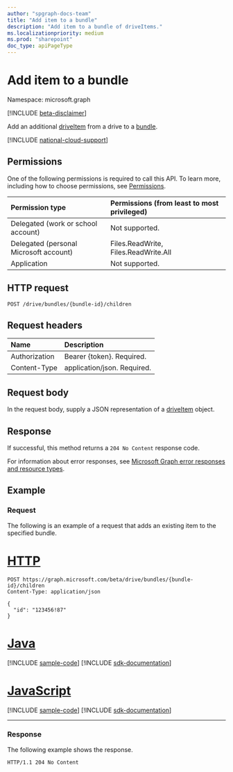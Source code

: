 ```yaml
---
author: "spgraph-docs-team"
title: "Add item to a bundle"
description: "Add item to a bundle of driveItems."
ms.localizationpriority: medium
ms.prod: "sharepoint"
doc_type: apiPageType
---
```


# Add item to a bundle

Namespace: microsoft.graph

[!INCLUDE [beta-disclaimer](../../includes/beta-disclaimer.md)]

Add an additional [driveItem][] from a drive to a [bundle][].

[bundle]: ../resources/bundle.md
[driveItem]: ../resources/driveItem.md

[!INCLUDE [national-cloud-support](../../includes/global-china.md)]

## Permissions

One of the following permissions is required to call this API. To learn more, including how to choose permissions, see [Permissions](/graph/permissions-reference).

|Permission type      | Permissions (from least to most privileged)              |
|:--------------------|:---------------------------------------------------------|
|Delegated (work or school account) | Not supported.                             |
|Delegated (personal Microsoft account) | Files.ReadWrite, Files.ReadWrite.All   |
|Application          | Not supported.                                           |

## HTTP request

```http
POST /drive/bundles/{bundle-id}/children
```

## Request headers

| Name          | Description  |
|:------------- |:------------ |
| Authorization | Bearer {token}. Required. |
| Content-Type  | application/json. Required.|

## Request body

In the request body, supply a JSON representation of a [driveItem][] object.

## Response

If successful, this method returns a `204 No Content` response code.

For information about error responses, see [Microsoft Graph error responses and resource types][error-response].

## Example

### Request

The following is an example of a request that adds an existing item to the specified bundle.


# [HTTP](#tab/http)
<!-- {"blockType": "request", "name": "add-to-bundle", "isCollection": true, "@odata.type": "microsoft.graph.driveItem", "tags": "onedrive.only" } -->

```http
POST https://graph.microsoft.com/beta/drive/bundles/{bundle-id}/children
Content-Type: application/json

{
  "id": "123456!87"
}
```

# [Java](#tab/java)
[!INCLUDE [sample-code](../includes/snippets/java/add-to-bundle-java-snippets.md)]
[!INCLUDE [sdk-documentation](../includes/snippets/snippets-sdk-documentation-link.md)]

# [JavaScript](#tab/javascript)
[!INCLUDE [sample-code](../includes/snippets/javascript/add-to-bundle-javascript-snippets.md)]
[!INCLUDE [sdk-documentation](../includes/snippets/snippets-sdk-documentation-link.md)]

---

### Response

The following example shows the response.

<!-- { "blockType": "response" } -->

```http
HTTP/1.1 204 No Content
```

[error-response]: /graph/errors

<!-- {
  "type": "#page.annotation",
  "description": "Add items to an existing bundle.",
  "keywords": "",
  "section": "documentation"
} -->


